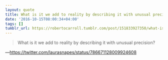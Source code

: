 ```yaml
---
layout: quote
title: What is it we add to reality by describing it with unusual precision?
date: '2016-10-15T08:00:34+04:00'
tags: []
tumblr_url: https://robertocarroll.tumblr.com/post/151833927350/what-is-it-we-add-to-reality-by-describing-it-with
---
```

<blockquote>What is it we add to reality by describing it with unusual precision?</blockquote>&#8212;<a href="https://twitter.com/laurasnapes/status/786671128009924608">https://twitter.com/laurasnapes/status/786671128009924608</a>
